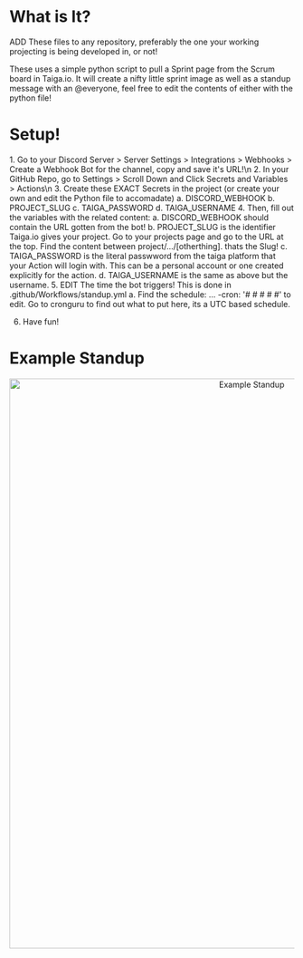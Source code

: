 <h1>What is It?</h1>
ADD These files to any repository, preferably the one your working projecting is being developed in, or not!

These uses a simple python script to pull a Sprint page from the Scrum board in Taiga.io. It will create a nifty little sprint 
image as well as a standup message with an @everyone, feel free to edit the contents of either with the python file!

<h1>Setup!</h1>
1. Go to your Discord Server > Server Settings > Integrations > Webhooks > Create a Webhook Bot for the channel, copy and save it's URL!\n
2. In your GitHub Repo, go to Settings > Scroll Down and Click Secrets and Variables > Actions\n
3. Create these EXACT Secrets in the project (or create your own and edit the Python file to accomadate)
   a. DISCORD_WEBHOOK
   b. PROJECT_SLUG
   c. TAIGA_PASSWORD
   d. TAIGA_USERNAME
4. Then, fill out the variables with the related content:
   a. DISCORD_WEBHOOK should contain the URL gotten from the bot!
   b. PROJECT_SLUG is the identifier Taiga.io gives your project. Go to your projects page and go to the URL at the top. Find the content between project/.../[otherthing]. thats the Slug!
   c. TAIGA_PASSWORD is the literal passwword from the taiga platform that your Action will login with. This can be a personal account or one created explicitly for the action.
   d. TAIGA_USERNAME is the same as above but the username.
5. EDIT The time the bot triggers! This is done in .github/Workflows/standup.yml
   a. Find the schedule: ... -cron: '# # # # #' to edit. Go to cronguru to find out what to put here, its a UTC based schedule.

6. Have fun!


<h1>Example Standup</h1>
<p align="center">
  <img width="841" height="1006" alt="Example Standup" src="https://github.com/user-attachments/assets/d1d027ba-d380-4e18-993c-73600280d486" />
</p>
